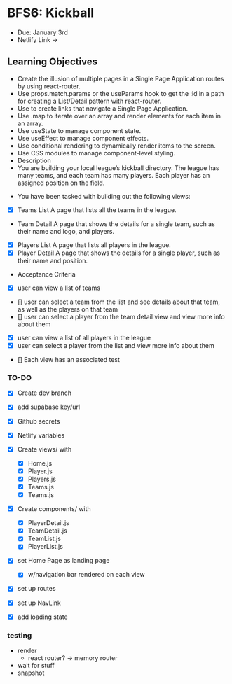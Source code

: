# BFS6: Kickball

- Due: January 3rd
- Netlify Link -> 

## Learning Objectives

- Create the illusion of multiple pages in a Single Page Application routes by using react-router.
- Use props.match.params or the useParams hook to get the :id in a path for creating a List/Detail pattern with react-router.
- Use <Link> to create links that navigate a Single Page Application.
- Use .map to iterate over an array and render elements for each item in an array.
- Use useState to manage component state.
- Use useEffect to manage component effects.
- Use conditional rendering to dynamically render items to the screen.
- Use CSS modules to manage component-level styling.
- Description
- You are building your local league’s kickball directory. The league has many teams, and each team has many players. Each player has an assigned position on the field.

* You have been tasked with building out the following views:

- [X] Teams List
  A page that lists all the teams in the league.
- Team Detail
  A page that shows the details for a single team, such as their name and logo, and players.
- [x] Players List
  A page that lists all players in the league.
- [x] Player Detail
  A page that shows the details for a single player, such as their name and position.

* Acceptance Criteria

- [x] user can view a list of teams
- [] user can select a team from the list and see details about that team, as well as the players on that team
- [] user can select a player from the team detail view and view more info about them
- [x] user can view a list of all players in the league
- [x] user can select a player from the list and view more info about them
- [] Each view has an associated test

### TO-DO

- [x] Create dev branch
- [x] add supabase key/url 
- [x] Github secrets
- [x] Netlify variables
- [x] Create views/ with
  - [x] Home.js
  - [x] Player.js
  - [x] Players.js
  - [x] Teams.js
  - [x] Teams.js
- [x] Create components/ with
  - [x] PlayerDetail.js
  - [x] TeamDetail.js
  - [x] TeamList.js
  - [x] PlayerList.js

- [x] set Home Page as landing page
  - [x] w/navigation bar rendered on each view
- [x] set up routes
- [x] set up NavLink


- [x] add loading state

### testing
- render
  - react router? -> memory router
- wait for stuff
- snapshot 